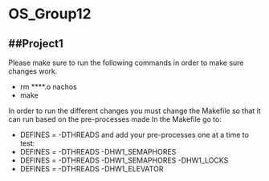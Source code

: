 # OS_Group12

##Project1
---
Please make sure to run the following commands in order to make sure changes work.
 - rm ****.o nachos
 - make

In order to run the different changes you must change the Makefile so that it can run based on the pre-processes made
In the Makefile go to:
  - DEFINES = -DTHREADS
and add your pre-processes one at a time to test:
  - DEFINES = -DTHREADS -DHW1_SEMAPHORES
  - DEFINES = -DTHREADS -DHW1_SEMAPHORES -DHW1_LOCKS
  - DEFINES = -DTHREADS -DHW1_ELEVATOR
